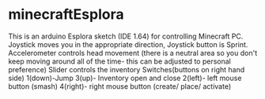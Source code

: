 # minecraftEsplora

This is an arduino Esplora sketch (IDE 1.64) for controlling Minecraft PC.
Joystick moves you in the appropriate direction, Joystick button is Sprint.
Accelerometer controls head movement (there is a neutral area so you don't keep moving around all of the time- this can be adjusted to personal preference)
Slider controls the inventory
Switches(buttons on right hand side)
1(down)-Jump
3(up)- Inventory open and close
2(left)- left mouse button (smash)
4(right)- right mouse button (create/ place/ activate)
